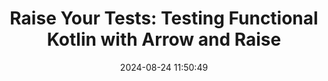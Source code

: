 ---
layout: post
title: "Raise Your Tests: Testing Functional Kotlin with Arrow and Raise"
date:   2024-08-24 11:50:49
comments: true
categories: kotlin arrow testing
tags:
    - kotlin
    - arrow
    - testing
summary: "A wide-randing guide to testing your functional Kotlin code with Arrow and the Raise DSL. "
social-share: true
social-title: "Raise Your Tests: Testing Functional Kotlin with Arrow and Raise"
social-tags: "kotlin, arrow, testing"
math: false
rockthejvm: https://blog.rockthejvm.com/testing-raise/
---